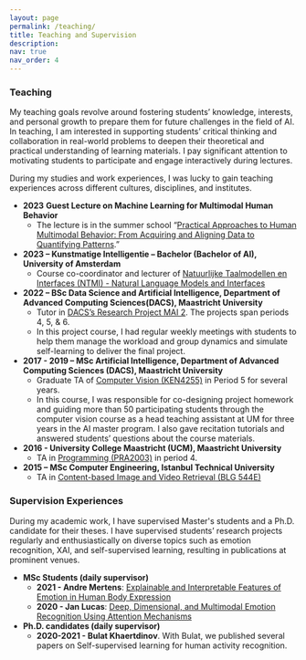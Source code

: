 ```yaml
---
layout: page
permalink: /teaching/
title: Teaching and Supervision
description: 
nav: true
nav_order: 4
---
```

### Teaching

My teaching goals revolve around fostering students’ knowledge, interests, and personal growth to prepare them for future challenges in the field of AI. In teaching, I am interested in supporting students’ critical thinking and collaboration in real-world problems to deepen their theoretical and practical understanding of learning materials. I pay significant attention to motivating students to participate and engage interactively during lectures.

During my studies and work experiences, I was lucky to gain teaching experiences across different cultures, disciplines, and institutes.

* **2023** **Guest Lecture on Machine Learning for Multimodal Human Behavior**
  * The lecture is in the summer school “[Practical Approaches to Human Multimodal Behavior: From Acquiring and Aligning Data to Quantifying Patterns](https://vicom.info/summer-school-practical-approaches-to-human-multimodal-behavior-from-acquiring-and-aligning-data-to-quantifying-patterns/).”
* **2023 – Kunstmatige Intelligentie – Bachelor (Bachelor of AI), University of Amsterdam**
  * Course co-coordinator and lecturer of [Natuurlijke Taalmodellen en Interfaces (NTMI) - Natural Language Models and Interfaces](https://studiegids.uva.nl/xmlpages/page/2022-2023/zoek-vak/vak/98500)
* **2022 – BSc Data Science and Artificial Intelligence, Department of Advanced Computing Sciences(DACS), Maastricht University**
  * Tutor in [DACS’s Research Project MAI 2](https://www.maastrichtuniversity.nl/meta/438103/research-project-mai-2). The projects span periods 4, 5, & 6.
  * In this project course, I had regular weekly meetings with students to help them manage the workload and group dynamics and simulate self-learning to deliver the final project.
* **2017 - 2019 – MSc Artificial Intelligence, Department of Advanced Computing Sciences (DACS), Maastricht University**
  * Graduate TA of [Computer Vision (KEN4255)](https://www.maastrichtuniversity.nl/meta/437213/computer-vision) in Period 5 for several years.
  * In this course, I was responsible for co-designing project homework and guiding more than 50 participating students through the computer vision course as a head teaching assistant at UM for three years in the AI master program. I also gave recitation tutorials and answered students’ questions about the course materials.
* **2016 - University College Maastricht (UCM), Maastricht University**
  * TA in [Programming (PRA2003)](https://www.maastrichtuniversity.nl/meta/435647/programming?print=1) in period 4.
* **2015 – MSc Computer Engineering, Istanbul Technical University**
  * TA in [Content-based Image and Video Retrieval (BLG 544E)](https://ninova.itu.edu.tr/en/courses/institute-of-science-and-technology/2357/blg-544e/)

### Supervision Experiences

During my academic work, I have supervised Master's students and a Ph.D. candidate for their theses. I have supervised students’ research projects regularly and enthusiastically on diverse topics such as emotion recognition, XAI, and self-supervised learning, resulting in publications at prominent venues.

* **MSc Students (daily supervisor)**
  * **2021 - Andre Mertens**: [Explainable and Interpretable Features of Emotion in Human Body Expression](https://scholar.google.com/citations?view_op=view_citation&hl=en&user=TqP9GTsAAAAJ&sortby=pubdate&citation_for_view=TqP9GTsAAAAJ:Se3iqnhoufwC)
  * **2020 - Jan Lucas**: [Deep, Dimensional, and Multimodal Emotion Recognition Using Attention Mechanisms](https://scholar.google.com/citations?view_op=view_citation&hl=en&user=TqP9GTsAAAAJ&sortby=pubdate&citation_for_view=TqP9GTsAAAAJ:9yKSN-GCB0IC)
* **Ph.D. candidates (daily supervisor)**
  * **2020-2021 - Bulat Khaertdinov**. With Bulat, we published several papers on Self-supervised learning for human activity recognition.
